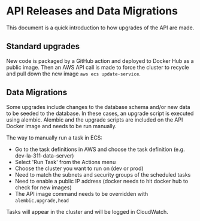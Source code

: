 # API Releases and Data Migrations

This document is a quick introduction to how upgrades of the API are made.

## Standard upgrades

New code is packaged by a GitHub action and deployed to Docker Hub as a public image. Then an AWS API call is made to force the cluster to recycle and pull down the new image ```aws ecs update-service```.

## Data Migrations

Some upgrades include changes to the database schema and/or new data to be seeded to the database. In these cases, an upgrade script is executed using alembic. Alembic and the upgrade scripts are included on the API Docker image and needs to be run manually.

The way to manually run a task in ECS:

- Go to the task definitions in AWS and choose the task definition (e.g. dev-la-311-data-server)
- Select 'Run Task' from the Actions menu
- Choose the cluster you want to run on (dev or prod)
- Need to match the subnets and security groups of the scheduled tasks
- Need to enable a public IP address (docker needs to hit docker hub to check for new images)
- The API image command needs to be overridden with ```alembic,upgrade,head```

Tasks will appear in the cluster and will be logged in CloudWatch.
